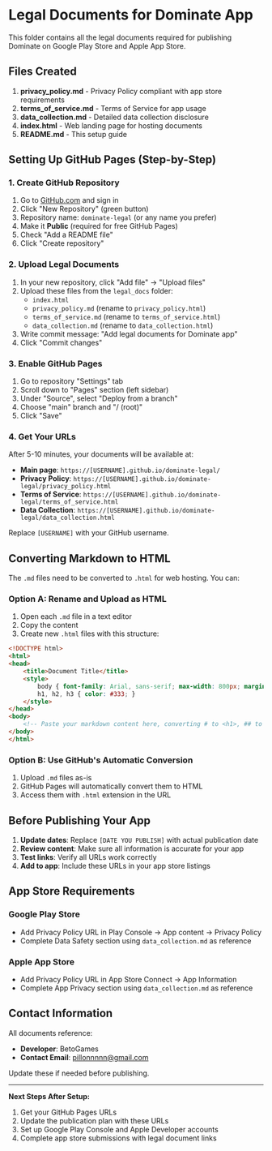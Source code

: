 # Legal Documents for Dominate App

This folder contains all the legal documents required for publishing Dominate on Google Play Store and Apple App Store.

## Files Created

1. **privacy_policy.md** - Privacy Policy compliant with app store requirements
2. **terms_of_service.md** - Terms of Service for app usage
3. **data_collection.md** - Detailed data collection disclosure
4. **index.html** - Web landing page for hosting documents
5. **README.md** - This setup guide

## Setting Up GitHub Pages (Step-by-Step)

### 1. Create GitHub Repository
1. Go to [GitHub.com](https://github.com) and sign in
2. Click "New Repository" (green button)
3. Repository name: `dominate-legal` (or any name you prefer)
4. Make it **Public** (required for free GitHub Pages)
5. Check "Add a README file"
6. Click "Create repository"

### 2. Upload Legal Documents
1. In your new repository, click "Add file" → "Upload files"
2. Upload these files from the `legal_docs` folder:
   - `index.html`
   - `privacy_policy.md` (rename to `privacy_policy.html`)
   - `terms_of_service.md` (rename to `terms_of_service.html`)
   - `data_collection.md` (rename to `data_collection.html`)
3. Write commit message: "Add legal documents for Dominate app"
4. Click "Commit changes"

### 3. Enable GitHub Pages
1. Go to repository "Settings" tab
2. Scroll down to "Pages" section (left sidebar)
3. Under "Source", select "Deploy from a branch"
4. Choose "main" branch and "/ (root)"
5. Click "Save"

### 4. Get Your URLs
After 5-10 minutes, your documents will be available at:
- **Main page**: `https://[USERNAME].github.io/dominate-legal/`
- **Privacy Policy**: `https://[USERNAME].github.io/dominate-legal/privacy_policy.html`
- **Terms of Service**: `https://[USERNAME].github.io/dominate-legal/terms_of_service.html`
- **Data Collection**: `https://[USERNAME].github.io/dominate-legal/data_collection.html`

Replace `[USERNAME]` with your GitHub username.

## Converting Markdown to HTML

The `.md` files need to be converted to `.html` for web hosting. You can:

### Option A: Rename and Upload as HTML
1. Open each `.md` file in a text editor
2. Copy the content
3. Create new `.html` files with this structure:

```html
<!DOCTYPE html>
<html>
<head>
    <title>Document Title</title>
    <style>
        body { font-family: Arial, sans-serif; max-width: 800px; margin: 0 auto; padding: 20px; }
        h1, h2, h3 { color: #333; }
    </style>
</head>
<body>
    <!-- Paste your markdown content here, converting # to <h1>, ## to <h2>, etc. -->
</body>
</html>
```

### Option B: Use GitHub's Automatic Conversion
1. Upload `.md` files as-is
2. GitHub Pages will automatically convert them to HTML
3. Access them with `.html` extension in the URL

## Before Publishing Your App

1. **Update dates**: Replace `[DATE YOU PUBLISH]` with actual publication date
2. **Review content**: Make sure all information is accurate for your app
3. **Test links**: Verify all URLs work correctly
4. **Add to app**: Include these URLs in your app store listings

## App Store Requirements

### Google Play Store
- Add Privacy Policy URL in Play Console → App content → Privacy Policy
- Complete Data Safety section using `data_collection.md` as reference

### Apple App Store
- Add Privacy Policy URL in App Store Connect → App Information
- Complete App Privacy section using `data_collection.md` as reference

## Contact Information

All documents reference:
- **Developer**: BetoGames
- **Contact Email**: pillonnnnn@gmail.com

Update these if needed before publishing.

---

**Next Steps After Setup:**
1. Get your GitHub Pages URLs
2. Update the publication plan with these URLs
3. Set up Google Play Console and Apple Developer accounts
4. Complete app store submissions with legal document links
